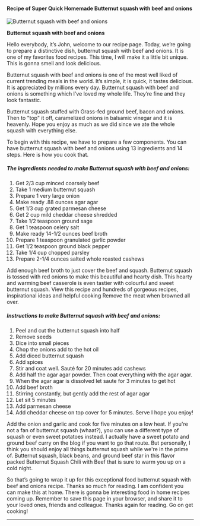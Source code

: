             

#### Recipe of Super Quick Homemade Butternut squash with beef and onions

![Butternut squash with beef and onions](https://img-global.cpcdn.com/recipes/4dbff8ceaf061ed9/751x532cq70/butternut-squash-with-beef-and-onions-recipe-main-photo.jpg)

**Butternut squash with beef and onions**

Hello everybody, it’s John, welcome to our recipe page. Today, we’re going to prepare a distinctive dish, butternut squash with beef and onions. It is one of my favorites food recipes. This time, I will make it a little bit unique. This is gonna smell and look delicious.

Butternut squash with beef and onions is one of the most well liked of current trending meals in the world. It’s simple, it is quick, it tastes delicious. It is appreciated by millions every day. Butternut squash with beef and onions is something which I’ve loved my whole life. They’re fine and they look fantastic.

Butternut squash stuffed with Grass-fed ground beef, bacon and onions. Then to "top" it off, caramelized onions in balsamic vinegar and it is heavenly. Hope you enjoy as much as we did since we ate the whole squash with everything else.

To begin with this recipe, we have to prepare a few components. You can have butternut squash with beef and onions using 13 ingredients and 14 steps. Here is how you cook that.

##### The ingredients needed to make Butternut squash with beef and onions:

1.  Get 2/3 cup minced coarsely beef
2.  Take 1 medium butternut squash
3.  Prepare 1 very large onion
4.  Make ready .88 ounces agar agar
5.  Get 1/3 cup grated parmesan cheese
6.  Get 2 cup mild cheddar cheese shredded
7.  Take 1/2 teaspoon ground sage
8.  Get 1 teaspoon celery salt
9.  Make ready 14-1/2 ounces beef broth
10.  Prepare 1 teaspoon granulated garlic powder
11.  Get 1/2 teaspoon ground black pepper
12.  Take 1/4 cup chopped parsley
13.  Prepare 2-1/4 ounces salted whole roasted cashews

Add enough beef broth to just cover the beef and squash. Butternut squash is tossed with red onions to make this beautiful and hearty dish. This hearty and warming beef casserole is even tastier with colourful and sweet butternut squash. View this recipe and hundreds of gorgeous recipes, inspirational ideas and helpful cooking Remove the meat when browned all over.

##### Instructions to make Butternut squash with beef and onions:

1.  Peel and cut the butternut squash into half
2.  Remove seeds
3.  Dice into small pieces
4.  Chop the onions add to the hot oil
5.  Add diced butternut squash
6.  Add spices
7.  Stir and coat well. Sauté for 20 minutes add cashews
8.  Add half the agar agar powder. Then coat everything with the agar agar.
9.  When the agar agar is dissolved let saute for 3 minutes to get hot
10.  Add beef broth
11.  Stirring constantly, but gently add the rest of agar agar
12.  Let sit 5 minutes
13.  Add parmesan cheese
14.  Add cheddar cheese on top cover for 5 minutes. Serve I hope you enjoy!

Add the onion and garlic and cook for five minutes on a low heat. If you're not a fan of butternut squash (whaat?), you can use a different type of squash or even sweet potatoes instead. I actually have a sweet potato and ground beef curry on the blog if you want to go that route. But personally, I think you should enjoy all things butternut squash while we're in the prime of. Butternut squash, black beans, and ground beef star in this flavor packed Butternut Squash Chili with Beef that is sure to warm you up on a cold night.

So that’s going to wrap it up for this exceptional food butternut squash with beef and onions recipe. Thanks so much for reading. I am confident you can make this at home. There is gonna be interesting food in home recipes coming up. Remember to save this page in your browser, and share it to your loved ones, friends and colleague. Thanks again for reading. Go on get cooking!

* * *